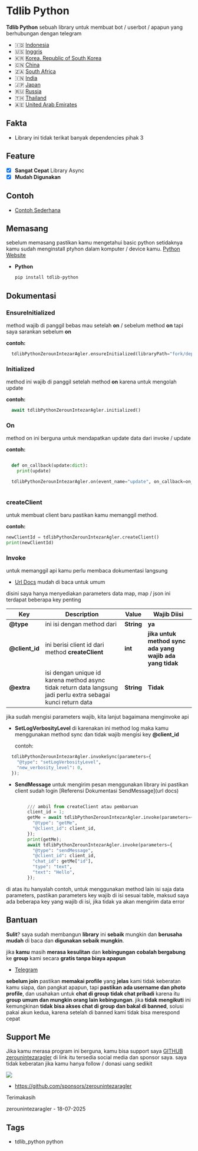# Tdlib Python

**Tdlib Python** sebuah library untuk membuat bot / userbot / apapun yang berhubungan dengan telegram

- 🇮🇩 [Indonesia](./README.md)
- 🇺🇸 [Inggris](./README_EN.md)
- 🇰🇷 [Korea, Republic of South Korea](./README_KO.md)
- 🇨🇳 [China](./README_zh-CN.md)
- 🇿🇦 [South Africa](./README_AF.md)
- 🇮🇳 [India](./README_HI.md)
- 🇯🇵 [Japan](./README_JA.md)
- 🇷🇺 [Russia](./README_RU.md)
- 🇹🇭 [Thailand](./README_TH.md)
- 🇦🇪 [United Arab Emirates](./README_AR.md)


## Fakta

- Library ini tidak terikat banyak dependencies pihak 3

## Feature

- [x] **Sangat Cepat** Library Async
- [x] **Mudah Digunakan**

## Contoh

- [Contoh Sederhana](https://github.com/zerounintezaragler/tdlib_python/tree/main/quickstart)



## Memasang

sebelum memasang pastikan kamu mengetahui basic python setidaknya kamu sudah menginstall ptyhon dalam komputer / device kamu. [Python Website](https://www.python.org)

- **Python**

  ```bash
  pip install tdlib-python
  ```

## Dokumentasi

### EnsureInitialized

method wajib di panggil bebas mau setelah **on** / sebelum method **on** tapi saya sarankan sebelum **on**

**contoh:**

```python
  tdlibPythonZerounIntezarAgler.ensureInitialized(libraryPath="fork/dependencies/lib/libtdlib_python.so")
```

### Initialized

method ini wajib di panggil setelah method **on** karena untuk mengolah update

**contoh:**

```python
  await tdlibPythonZerounIntezarAgler.initialized()
```

### On

method on ini berguna untuk mendapatkan update data dari invoke / update

**contoh:**

```python

  def on_callback(update:dict):
    print(update)

  tdlibPythonZerounIntezarAgler.on(event_name="update", on_callback=on_callback)
  
```


### createClient

untuk membuat client baru pastikan kamu memanggil method.

**contoh:**

```python
newClientId = tdlibPythonZerounIntezarAgler.createClient()
print(newClientId)
```


### Invoke

untuk memanggil api kamu perlu membaca dokumentasi langsung

- [Url Docs](other_url_docs) mudah di baca untuk umum 

disini saya hanya menyediakan parameters data map, map / json ini terdapat beberapa key penting


| Key            | Description                                                                                                    | Value      | Wajib Diisi                                              |
|----------------|----------------------------------------------------------------------------------------------------------------|------------|----------------------------------------------------------|
| **@type**      | ini isi dengan method dari                                                                              | **String** | **ya**                                                   |
| **@client_id** | ini berisi client id dari method **createClient**                                                              | **int**    | **jika untuk method sync ada yang wajib ada yang tidak** |
| **@extra**     | isi dengan unique id karena method async tidak return data langsung jadi perlu extra sebagai kunci return data | **String** | **Tidak**                                                |


jika sudah mengisi parameters wajib, kita lanjut bagaimana menginvoke api

- **SetLogVerbosityLevel**
  di karenakan ini method log maka kamu menggunakan method sync 
  dan tidak wajib mengisi key **@client_id**

  contoh: 


```python
  tdlibPythonZerounIntezarAgler.invokeSync(parameters={
    "@type": "setLogVerbosityLevel",
    "new_verbosity_level": 0,
  });
```

- **SendMessage**
  untuk mengirim pesan menggunakan library ini pastikan client sudah login
  [Referensi Dokumentasi SendMessage](url docs)

```python

        /// ambil from createClient atau pembaruan
        client_id = 1;
        getMe = await tdlibPythonZerounIntezarAgler.invoke(parameters={
          "@type": "getMe",
          "@client_id": client_id,
        });
        print(getMe);
        await tdlibPythonZerounIntezarAgler.invoke(parameters={
          "@type": "sendMessage",
          "@client_id": client_id,
          "chat_id": getMe["id"],
          "type": "text",
          "text": "Hello",
        });
```

di atas itu hanyalah contoh, untuk menggunakan method lain isi saja data parameters, pastikan parameters key wajib di isi sesuai table, maksud saya ada beberapa key yang wajib di isi, jika tidak ya akan mengirim data error



## Bantuan

**Sulit**? saya sudah membangun **library** ini **sebaik** mungkin dan **berusaha mudah** di baca dan **digunakan sebaik mungkin**. 

jika **kamu** masih **merasa** **kesulitan** dan **kebingungan** **cobalah bergabung** ke **group** kami secara **gratis tanpa biaya apapun**

- [Telegram](https://t.me/DEVELOPER_GLOBAL_PUBLIC)

**sebelum join** pastikan **memakai profile** yang **jelas** kami tidak keberatan kamu siapa, dan pangkat apapun, tapi **pastikan** **ada username dan photo profile**, dan usahakan untuk **chat di group** **tidak chat pribadi** karena itu **group umum dan mungkin orang lain kebingungan**. jika **tidak mengikuti** ini kemungkinan **tidak bisa akses chat di group dan bakal di banned**, solusi pakai akun kedua, karena setelah di banned kami tidak bisa merespond cepat


## Support Me

Jika kamu merasa program ini berguna, kamu bisa support saya [GITHUB zerounintezaragler](https://github.com/zerounintezaragler) di link itu tersedia social media dan sponsor saya. saya tidak keberatan jika kamu hanya follow / donasi uang sedikit

![](https://github.com/zerounintezaragler/zerounintezaragler/blob/main/assets/gopay.png)

- https://github.com/sponsors/zerounintezaragler

Terimakasih


zerounintezaragler - 18-07-2025


## Tags

- tdlib_python python

